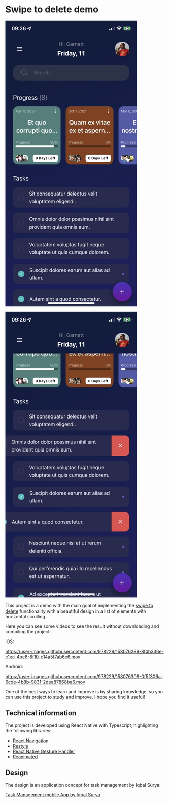 # Swipe to delete demo

![Swipe to delete demo image 1](/assets/images/Optimized-IMG_6566.PNG)

![Swipe to delete demo image 2](/assets/images/Optimized-IMG_6567.PNG)

This project is a demo with the main goal of implementing the [swipe to delete] functionality with a beautiful design in a list of elements with horizontal scrolling.

Here you can see some videos to see the result without downloading and compiling the project:

iOS:

https://user-images.githubusercontent.com/978229/158076289-8f4b336e-c1ec-4bc6-8f10-e14a5f7ab6e6.mov

Android:

https://user-images.githubusercontent.com/978229/158076309-0f5f306a-6cde-4b8b-9831-2dea87868ba6.mov

One of the best ways to learn and improve is by sharing knowledge, so you can use this project to study and improve. I hope you find it useful!

## Technical information

The project is developed using React Native with Typescript, highlighting the following libraries:

- [React Navigation]
- [Restyle]
- [React Native Gesture Handler]
- [Reanimated]

## Design

The design is an application concept for task management by Iqbal Surya:

[Task Management mobile App by Iqbal Surya]

[swipe to delete]: https://www.nngroup.com/articles/contextual-swipe/
[react navigation]: https://reactnavigation.org
[restyle]: https://github.com/Shopify/restyle
[react native gesture handler]: https://docs.swmansion.com/react-native-gesture-handler/docs/
[reanimated]: https://docs.swmansion.com/react-native-reanimated/
[task management mobile app by iqbal surya]: https://dribbble.com/shots/16586781-Task-Management-mobile-App
[ios video]: https://vimeo.com/686795719
[android video]: https://vimeo.com/686795682
